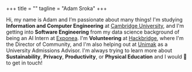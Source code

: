 +++
title = ""
tagline = "Adam Sroka"
+++

Hi, my name is Adam and I’m passionate about many things! I'm studying **Information and Computer Engineering** at [Cambridge University](https://www.cam.ac.uk/), and I'm getting into **Software Engineering** from my data science background of being an AI Intern at [Exponea](https://exponea.com/). I'm **Volunteering** at [Hackbridge](https://hackbridge.io/), where I'm the Director of Community, and I'm also helping out at [Unimak](https://unimak.sk/) as a University Admissions Advisor. I'm always trying to learn more about **Sustainability**, **Privacy**, **Productivity**, or **Physical Education** and I would 💙 to get in touch!
